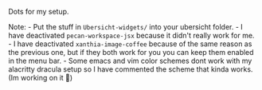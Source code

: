 Dots for my setup.

Note:
    - Put the stuff in ```Ubersicht-widgets/``` into your ubersicht folder.
    - I have deactivated ```pecan-workspace-jsx``` because it didn't really work for me.
    - I have deactivated ```xanthia-image-coffee``` because of the same reason as the previous one, but if they both work for you you can keep them enabled in the menu bar.
    - Some emacs and vim color schemes dont work with my alacritty dracula setup so I have commented the scheme that kinda works.(Im working on it 🥲)
